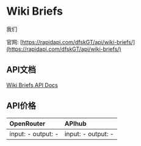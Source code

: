 # Wiki Briefs

我们

官网: [https://rapidapi.com/dfskGT/api/wiki-briefs/](https://rapidapi.com/dfskGT/api/wiki-briefs/)

## API文档

[Wiki Briefs API Docs](../apis/zh/Wiki_Briefs.md)

## API价格

| OpenRouter | APIhub |
|:---|:---|
| input: - output: - | input: - output: - |
